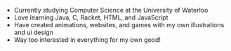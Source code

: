 - Currently studying Computer Science at the University of Waterloo
- Love learning Java, C, Racket, HTML, and JavaScript
- Have created animations, websites, and games with my own illustrations and ui design
- Way too interested in everything for my own good!

